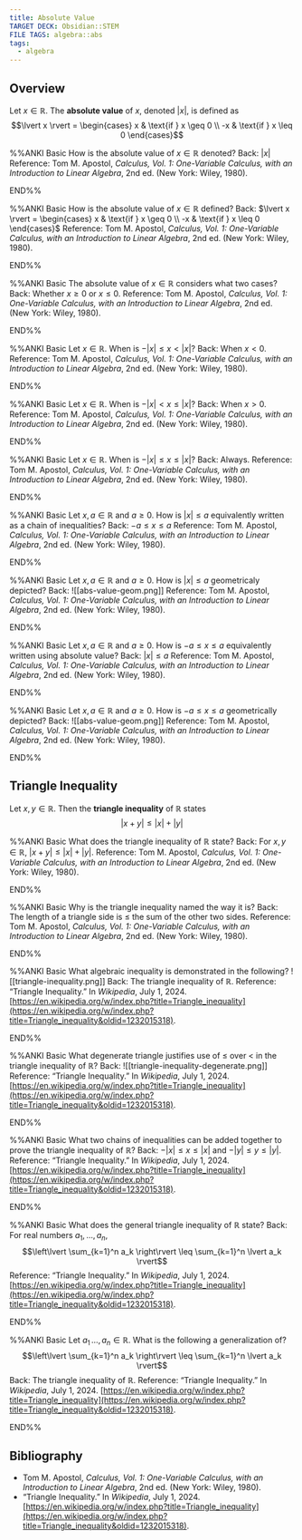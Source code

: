 ```yaml
---
title: Absolute Value
TARGET DECK: Obsidian::STEM
FILE TAGS: algebra::abs
tags:
  - algebra
---
```


## Overview

Let $x \in \mathbb{R}$. The **absolute value** of $x$, denoted $\lvert x \rvert$, is defined as $$\lvert x \rvert = \begin{cases} x & \text{if } x \geq 0 \\ -x & \text{if } x \leq 0 \end{cases}$$

%%ANKI
Basic
How is the absolute value of $x \in \mathbb{R}$ denoted?
Back: $\lvert x \rvert$
Reference: Tom M. Apostol, _Calculus, Vol. 1: One-Variable Calculus, with an Introduction to Linear Algebra_, 2nd ed. (New York: Wiley, 1980).
<!--ID: 1724609565708-->
END%%

%%ANKI
Basic
How is the absolute value of $x \in \mathbb{R}$ defined?
Back: $\lvert x \rvert = \begin{cases} x & \text{if } x \geq 0 \\ -x & \text{if } x \leq 0 \end{cases}$
Reference: Tom M. Apostol, _Calculus, Vol. 1: One-Variable Calculus, with an Introduction to Linear Algebra_, 2nd ed. (New York: Wiley, 1980).
<!--ID: 1724609565711-->
END%%

%%ANKI
Basic
The absolute value of $x \in \mathbb{R}$ considers what two cases?
Back: Whether $x \geq 0$ or $x \leq 0$.
Reference: Tom M. Apostol, _Calculus, Vol. 1: One-Variable Calculus, with an Introduction to Linear Algebra_, 2nd ed. (New York: Wiley, 1980).
<!--ID: 1724609565713-->
END%%

%%ANKI
Basic
Let $x \in \mathbb{R}$. When is $-\lvert x \rvert \leq x < \lvert x \rvert$?
Back: When $x < 0$.
Reference: Tom M. Apostol, _Calculus, Vol. 1: One-Variable Calculus, with an Introduction to Linear Algebra_, 2nd ed. (New York: Wiley, 1980).
<!--ID: 1724609565715-->
END%%

%%ANKI
Basic
Let $x \in \mathbb{R}$. When is $-\lvert x \rvert < x \leq \lvert x \rvert$?
Back: When $x > 0$.
Reference: Tom M. Apostol, _Calculus, Vol. 1: One-Variable Calculus, with an Introduction to Linear Algebra_, 2nd ed. (New York: Wiley, 1980).
<!--ID: 1724609565716-->
END%%

%%ANKI
Basic
Let $x \in \mathbb{R}$. When is $-\lvert x \rvert \leq x \leq \lvert x \rvert$?
Back: Always.
Reference: Tom M. Apostol, _Calculus, Vol. 1: One-Variable Calculus, with an Introduction to Linear Algebra_, 2nd ed. (New York: Wiley, 1980).
<!--ID: 1724609565717-->
END%%

%%ANKI
Basic
Let $x, a \in \mathbb{R}$ and $a \geq 0$. How is $\lvert x \rvert \leq a$ equivalently written as a chain of inequalities?
Back: $-a \leq x \leq a$
Reference: Tom M. Apostol, _Calculus, Vol. 1: One-Variable Calculus, with an Introduction to Linear Algebra_, 2nd ed. (New York: Wiley, 1980).
<!--ID: 1724609565718-->
END%%

%%ANKI
Basic
Let $x, a \in \mathbb{R}$ and $a \geq 0$. How is $\lvert x \rvert \leq a$ geometricaly depicted?
Back:
![[abs-value-geom.png]]
Reference: Tom M. Apostol, _Calculus, Vol. 1: One-Variable Calculus, with an Introduction to Linear Algebra_, 2nd ed. (New York: Wiley, 1980).
<!--ID: 1724609565719-->
END%%

%%ANKI
Basic
Let $x, a \in \mathbb{R}$ and $a \geq 0$. How is $-a \leq x \leq a$ equivalently written using absolute value?
Back: $\lvert x \rvert \leq a$
Reference: Tom M. Apostol, _Calculus, Vol. 1: One-Variable Calculus, with an Introduction to Linear Algebra_, 2nd ed. (New York: Wiley, 1980).
<!--ID: 1724609565720-->
END%%

%%ANKI
Basic
Let $x, a \in \mathbb{R}$ and $a \geq 0$. How is $-a \leq x \leq a$ geometrically depicted?
Back:
![[abs-value-geom.png]]
Reference: Tom M. Apostol, _Calculus, Vol. 1: One-Variable Calculus, with an Introduction to Linear Algebra_, 2nd ed. (New York: Wiley, 1980).
<!--ID: 1724609565721-->
END%%

## Triangle Inequality

Let $x, y \in \mathbb{R}$. Then the **triangle inequality** of $\mathbb{R}$ states $$\lvert x + y \rvert \leq \lvert x \rvert + \lvert y \rvert$$

%%ANKI
Basic
What does the triangle inequality of $\mathbb{R}$ state?
Back: For $x, y \in \mathbb{R}$, $\lvert x + y \rvert \leq \lvert x \rvert + \lvert y \rvert$.
Reference: Tom M. Apostol, _Calculus, Vol. 1: One-Variable Calculus, with an Introduction to Linear Algebra_, 2nd ed. (New York: Wiley, 1980).
<!--ID: 1724609565722-->
END%%

%%ANKI
Basic
Why is the triangle inequality named the way it is?
Back: The length of a triangle side is $\leq$ the sum of the other two sides.
Reference: Tom M. Apostol, _Calculus, Vol. 1: One-Variable Calculus, with an Introduction to Linear Algebra_, 2nd ed. (New York: Wiley, 1980).
<!--ID: 1724609565723-->
END%%

%%ANKI
Basic
What algebraic inequality is demonstrated in the following?
![[triangle-inequality.png]]
Back: The triangle inequality of $\mathbb{R}$.
Reference: “Triangle Inequality.” In _Wikipedia_, July 1, 2024. [https://en.wikipedia.org/w/index.php?title=Triangle_inequality](https://en.wikipedia.org/w/index.php?title=Triangle_inequality&oldid=1232015318).
<!--ID: 1724609565724-->
END%%

%%ANKI
Basic
What degenerate triangle justifies use of $\leq$ over $<$ in the triangle inequality of $\mathbb{R}$?
Back:
![[triangle-inequality-degenerate.png]]
Reference: “Triangle Inequality.” In _Wikipedia_, July 1, 2024. [https://en.wikipedia.org/w/index.php?title=Triangle_inequality](https://en.wikipedia.org/w/index.php?title=Triangle_inequality&oldid=1232015318).
<!--ID: 1724609565725-->
END%%

%%ANKI
Basic
What two chains of inequalities can be added together to prove the triangle inequality of $\mathbb{R}$?
Back: $-\lvert x \rvert \leq x \leq \lvert x \rvert$ and $-\lvert y \rvert \leq y \leq \lvert y \rvert$.
Reference: “Triangle Inequality.” In _Wikipedia_, July 1, 2024. [https://en.wikipedia.org/w/index.php?title=Triangle_inequality](https://en.wikipedia.org/w/index.php?title=Triangle_inequality&oldid=1232015318).
<!--ID: 1724609565726-->
END%%

%%ANKI
Basic
What does the general triangle inequality of $\mathbb{R}$ state?
Back: For real numbers $a_1, \ldots, a_n$, $$\left\lvert \sum_{k=1}^n a_k \right\rvert \leq \sum_{k=1}^n \lvert a_k \rvert$$
Reference: “Triangle Inequality.” In _Wikipedia_, July 1, 2024. [https://en.wikipedia.org/w/index.php?title=Triangle_inequality](https://en.wikipedia.org/w/index.php?title=Triangle_inequality&oldid=1232015318).
<!--ID: 1724611618744-->
END%%

%%ANKI
Basic
Let $a_1\, \ldots, a_n \in \mathbb{R}$. What is the following a generalization of? $$\left\lvert \sum_{k=1}^n a_k \right\rvert \leq \sum_{k=1}^n \lvert a_k \rvert$$
Back: The triangle inequality of $\mathbb{R}$.
Reference: “Triangle Inequality.” In _Wikipedia_, July 1, 2024. [https://en.wikipedia.org/w/index.php?title=Triangle_inequality](https://en.wikipedia.org/w/index.php?title=Triangle_inequality&oldid=1232015318).
<!--ID: 1724611618749-->
END%%

## Bibliography

* Tom M. Apostol, _Calculus, Vol. 1: One-Variable Calculus, with an Introduction to Linear Algebra_, 2nd ed. (New York: Wiley, 1980).
* “Triangle Inequality.” In _Wikipedia_, July 1, 2024. [https://en.wikipedia.org/w/index.php?title=Triangle_inequality](https://en.wikipedia.org/w/index.php?title=Triangle_inequality&oldid=1232015318).
